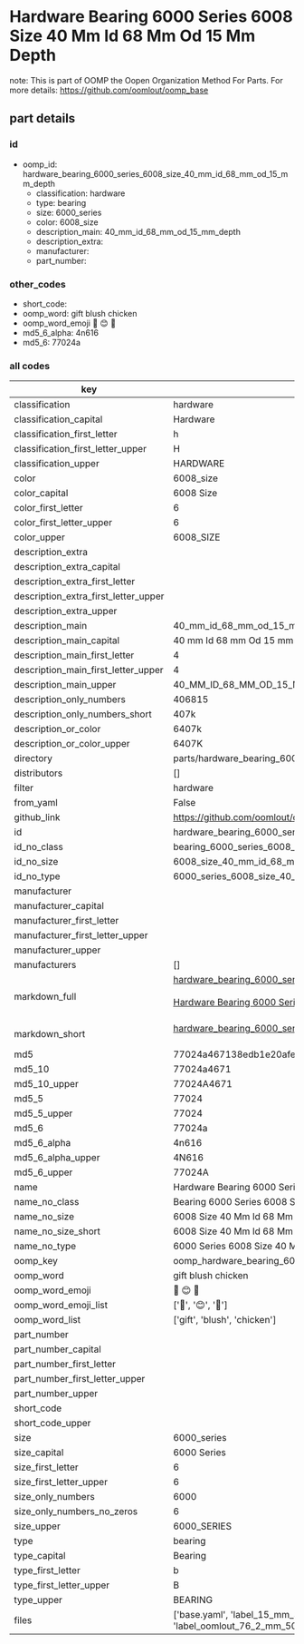 # Hardware Bearing 6000 Series 6008 Size 40 Mm Id 68 Mm Od 15 Mm Depth  

note: This is part of OOMP the Oopen Organization Method For Parts. For more details: https://github.com/oomlout/oomp_base

##  part details





### id
* oomp_id: hardware_bearing_6000_series_6008_size_40_mm_id_68_mm_od_15_mm_depth
  * classification: hardware
  * type: bearing
  * size: 6000_series
  * color: 6008_size
  * description_main: 40_mm_id_68_mm_od_15_mm_depth
  * description_extra: 
  * manufacturer: 
  * part_number: 

### other_codes
* short_code: 
* oomp_word: gift blush chicken
* oomp_word_emoji :gift: :blush: :chicken:
* md5_6_alpha: 4n616
* md5_6: 77024a

### all codes 
| key | value |  
| --- | --- |  
| classification | hardware |  
| classification_capital | Hardware |  
| classification_first_letter | h |  
| classification_first_letter_upper | H |  
| classification_upper | HARDWARE |  
| color | 6008_size |  
| color_capital | 6008 Size |  
| color_first_letter | 6 |  
| color_first_letter_upper | 6 |  
| color_upper | 6008_SIZE |  
| description_extra |  |  
| description_extra_capital |  |  
| description_extra_first_letter |  |  
| description_extra_first_letter_upper |  |  
| description_extra_upper |  |  
| description_main | 40_mm_id_68_mm_od_15_mm_depth |  
| description_main_capital | 40 mm Id 68 mm Od 15 mm Depth |  
| description_main_first_letter | 4 |  
| description_main_first_letter_upper | 4 |  
| description_main_upper | 40_MM_ID_68_MM_OD_15_MM_DEPTH |  
| description_only_numbers | 406815 |  
| description_only_numbers_short | 407k |  
| description_or_color | 6407k |  
| description_or_color_upper | 6407K |  
| directory | parts/hardware_bearing_6000_series_6008_size_40_mm_id_68_mm_od_15_mm_depth |  
| distributors | [] |  
| filter | hardware |  
| from_yaml | False |  
| github_link | https://github.com/oomlout/oomlout_oomp_part_src/tree/main/parts/hardware_bearing_6000_series_6008_size_40_mm_id_68_mm_od_15_mm_depth/working |  
| id | hardware_bearing_6000_series_6008_size_40_mm_id_68_mm_od_15_mm_depth |  
| id_no_class | bearing_6000_series_6008_size_40_mm_id_68_mm_od_15_mm_depth |  
| id_no_size | 6008_size_40_mm_id_68_mm_od_15_mm_depth |  
| id_no_type | 6000_series_6008_size_40_mm_id_68_mm_od_15_mm_depth |  
| manufacturer |  |  
| manufacturer_capital |  |  
| manufacturer_first_letter |  |  
| manufacturer_first_letter_upper |  |  
| manufacturer_upper |  |  
| manufacturers | [] |  
| markdown_full | [hardware_bearing_6000_series_6008_size_40_mm_id_68_mm_od_15_mm_depth](https://github.com/oomlout/oomlout_oomp_part_src/tree/main/parts/hardware_bearing_6000_series_6008_size_40_mm_id_68_mm_od_15_mm_depth/working)<br>[](https://github.com/oomlout/oomlout_oomp_part_src/tree/main/parts/hardware_bearing_6000_series_6008_size_40_mm_id_68_mm_od_15_mm_depth/working)<br>[Hardware Bearing 6000 Series 6008 Size 40 Mm Id 68 Mm Od 15 Mm Depth](https://github.com/oomlout/oomlout_oomp_part_src/tree/main/parts/hardware_bearing_6000_series_6008_size_40_mm_id_68_mm_od_15_mm_depth/working)<br><br> |  
| markdown_short | [hardware_bearing_6000_series_6008_size_40_mm_id_68_mm_od_15_mm_depth](https://github.com/oomlout/oomlout_oomp_part_src/tree/main/parts/hardware_bearing_6000_series_6008_size_40_mm_id_68_mm_od_15_mm_depth/working)<br><br> |  
| md5 | 77024a467138edb1e20afe04878c809a |  
| md5_10 | 77024a4671 |  
| md5_10_upper | 77024A4671 |  
| md5_5 | 77024 |  
| md5_5_upper | 77024 |  
| md5_6 | 77024a |  
| md5_6_alpha | 4n616 |  
| md5_6_alpha_upper | 4N616 |  
| md5_6_upper | 77024A |  
| name | Hardware Bearing 6000 Series 6008 Size 40 Mm Id 68 Mm Od 15 Mm Depth |  
| name_no_class | Bearing 6000 Series 6008 Size 40 Mm Id 68 Mm Od 15 Mm Depth |  
| name_no_size | 6008 Size 40 Mm Id 68 Mm Od 15 Mm Depth |  
| name_no_size_short | 6008 Size 40 Mm Id 68 Mm Od 15 Mm Depth |  
| name_no_type | 6000 Series 6008 Size 40 Mm Id 68 Mm Od 15 Mm Depth |  
| oomp_key | oomp_hardware_bearing_6000_series_6008_size_40_mm_id_68_mm_od_15_mm_depth |  
| oomp_word | gift blush chicken |  
| oomp_word_emoji | :gift: :blush: :chicken: |  
| oomp_word_emoji_list | [':gift:', ':blush:', ':chicken:'] |  
| oomp_word_list | ['gift', 'blush', 'chicken'] |  
| part_number |  |  
| part_number_capital |  |  
| part_number_first_letter |  |  
| part_number_first_letter_upper |  |  
| part_number_upper |  |  
| short_code |  |  
| short_code_upper |  |  
| size | 6000_series |  
| size_capital | 6000 Series |  
| size_first_letter | 6 |  
| size_first_letter_upper | 6 |  
| size_only_numbers | 6000 |  
| size_only_numbers_no_zeros | 6 |  
| size_upper | 6000_SERIES |  
| type | bearing |  
| type_capital | Bearing |  
| type_first_letter | b |  
| type_first_letter_upper | B |  
| type_upper | BEARING |  
| files | ['base.yaml', 'label_15_mm_30_mm.pdf', 'label_15_mm_30_mm.svg', 'label_76_2_mm_50_8_mm.pdf', 'label_76_2_mm_50_8_mm.svg', 'label_oomlout_76_2_mm_50_8_mm.pdf', 'label_oomlout_76_2_mm_50_8_mm.svg', 'readme.md', 'working.json', 'working.yaml'] |  
